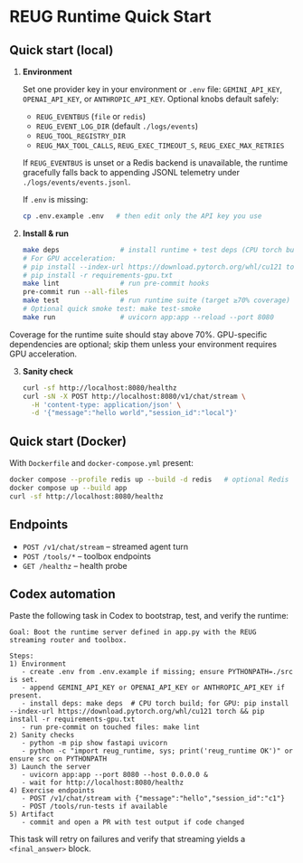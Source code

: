 # REUG Runtime Quick Start

## Quick start (local)

1. **Environment**

   Set one provider key in your environment or `.env` file: `GEMINI_API_KEY`, `OPENAI_API_KEY`, or `ANTHROPIC_API_KEY`.
   Optional knobs default safely:

   - `REUG_EVENTBUS` (`file` or `redis`)
   - `REUG_EVENT_LOG_DIR` (default `./logs/events`)
   - `REUG_TOOL_REGISTRY_DIR`
   - `REUG_MAX_TOOL_CALLS`, `REUG_EXEC_TIMEOUT_S`, `REUG_EXEC_MAX_RETRIES`

   If `REUG_EVENTBUS` is unset or a Redis backend is unavailable, the runtime
   gracefully falls back to appending JSONL telemetry under
   `./logs/events/events.jsonl`.

   If `.env` is missing:

   ```bash
   cp .env.example .env   # then edit only the API key you use
   ```

2. **Install & run**

   ```bash
   make deps               # install runtime + test deps (CPU torch build)
   # For GPU acceleration:
   # pip install --index-url https://download.pytorch.org/whl/cu121 torch
   # pip install -r requirements-gpu.txt
   make lint               # run pre-commit hooks
   pre-commit run --all-files
   make test               # run runtime suite (target ≥70% coverage)
   # Optional quick smoke test: make test-smoke
   make run                # uvicorn app:app --reload --port 8080
   ```

Coverage for the runtime suite should stay above 70%.
GPU-specific dependencies are optional; skip them unless your environment requires GPU acceleration.

3. **Sanity check**

   ```bash
   curl -sf http://localhost:8080/healthz
   curl -sN -X POST http://localhost:8080/v1/chat/stream \
     -H 'content-type: application/json' \
     -d '{"message":"hello world","session_id":"local"}'
   ```

## Quick start (Docker)

With `Dockerfile` and `docker-compose.yml` present:

```bash
docker compose --profile redis up --build -d redis   # optional Redis
docker compose up --build app
curl -sf http://localhost:8080/healthz
```

## Endpoints

- `POST /v1/chat/stream` – streamed agent turn
- `POST /tools/*` – toolbox endpoints
- `GET /healthz` – health probe

## Codex automation

Paste the following task in Codex to bootstrap, test, and verify the runtime:

```
Goal: Boot the runtime server defined in app.py with the REUG streaming router and toolbox.

Steps:
1) Environment
   - create .env from .env.example if missing; ensure PYTHONPATH=./src is set.
   - append GEMINI_API_KEY or OPENAI_API_KEY or ANTHROPIC_API_KEY if present.
   - install deps: make deps  # CPU torch build; for GPU: pip install --index-url https://download.pytorch.org/whl/cu121 torch && pip install -r requirements-gpu.txt
   - run pre-commit on touched files: make lint
2) Sanity checks
   - python -m pip show fastapi uvicorn
   - python -c "import reug_runtime, sys; print('reug_runtime OK')" or ensure src on PYTHONPATH
3) Launch the server
   - uvicorn app:app --port 8080 --host 0.0.0.0 &
   - wait for http://localhost:8080/healthz
4) Exercise endpoints
   - POST /v1/chat/stream with {"message":"hello","session_id":"c1"}
   - POST /tools/run-tests if available
5) Artifact
   - commit and open a PR with test output if code changed
```

This task will retry on failures and verify that streaming yields a `<final_answer>` block.

